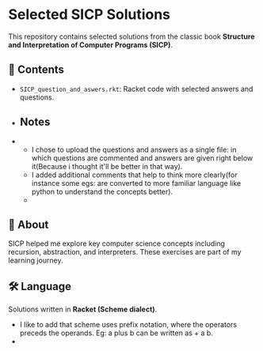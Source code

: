 # Selected SICP Solutions

This repository contains selected solutions from the classic book **Structure and Interpretation of Computer Programs (SICP)**.

## 📘 Contents

- `SICP_question_and_aswers.rkt`: Racket code with selected answers and questions.

- ## Notes
- * I chose to upload the questions and answers as a single file: in which questions are commented and answers are given right below it(Because i thought it'll be better in that way).
  * I added additional comments that help to think more clearly(for instance some egs: are converted to more familiar language like python to understand the concepts better).
  * 
  

## 🧠 About

SICP helped me explore key computer science concepts including recursion, abstraction, and interpreters. These exercises are part of my learning journey.

## 🛠️ Language

Solutions written in **Racket (Scheme dialect)**.
* I like to add that scheme  uses prefix notation, where the operators preceds the operands. Eg: a plus b can be written as + a b.
* 
